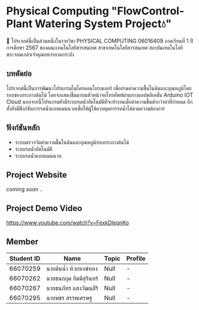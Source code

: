 # Physical Computing "FlowControl-Plant Watering System Project💧"
🌱 โปรเจกต์นี้เป็นส่วนหนึ่งในรายวิชา PHYSICAL COMPUTING 06016409 ภาคเรียนที่ 1 ปีการศึกษา 2567 ของคณะเทคโนโลยีสารสนเทศ สาขาเทคโนโลยีสารสนเทศ สถาบันเทคโนโลยีพระจอมเกล้าเจ้าคุณทหารลาดกระบัง

## บทคัดย่อ
โปรเจกต์นี้เป็นการพัฒนาโปรแกรมไมโครคอนโทรลเลอร์ เพื่ออ่านค่าความชื้นในดินและอุณหภูมิโดยรอบของกระถางต้นไม้ โดยจะแสดงขึ้นมาบนตัวหน้าจอโทรศัพท์ผ่านทางแอปพลิเคชั่น Arduino IOT Cloud นอกจากนี้โปรแกรมยังมีระบบรดน้ำอัตโนมัติที่จะทำงานเมื่อค่าความชื้นต่ำกว่าค่าที่กำหนด อีกทั้งยังมีฟังก์ชันการรดน้ำแบบแมนนวลเพื่อให้ผู้ใช้ควบคุมการรดน้ำได้ตามความต้องการ

## ฟังก์ชันหลัก
- ระบบตรวจวัดค่าความชื้นในดินและอุณหภูมิรอบกระถางต้นไม้
- ระบบรดน้ำอัตโนมัติ
- ระบบรดน้ำแบบแมนนวล

## Project Website
coming soon ..

## Project Demo Video
https://www.youtube.com/watch?v=FexkDIeqnKo

## Member
|Student ID|Name|Topic|Profile|
|--|--|--|--|
| 66070259 | นายต้นนํ้า ห้วยหงษ์ทอง | Null | - |
| 66070262 | นายธนกฤต กิตติสุรินทร์ | Null | - |
| 66070267 | นายธนภัทร แสงวัฒนสิริ | Null | - |
| 66070295 | นายพชร สรรพเศรษฐ | Null | - |
